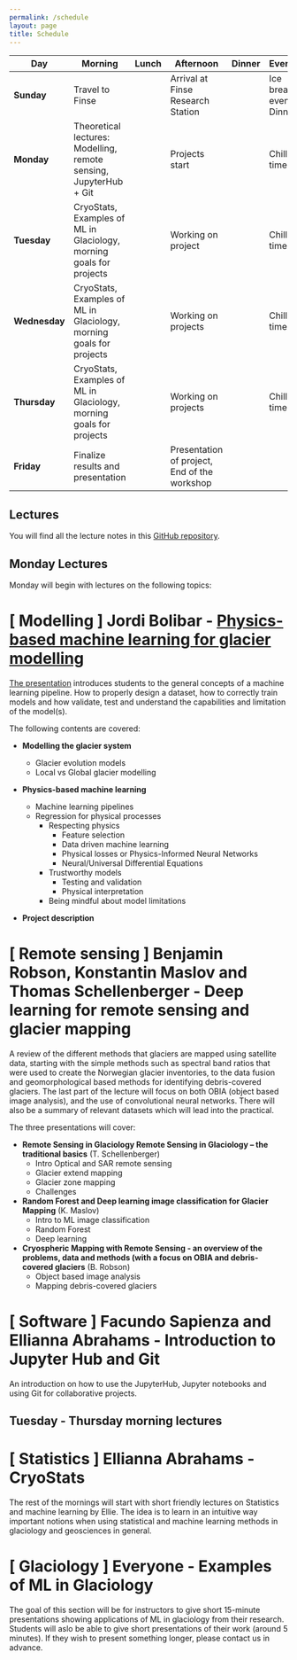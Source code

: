 ```yaml
---
permalink: /schedule
layout: page
title: Schedule
---
```

| Day           | Morning                                               | Lunch | Afternoon                                               | Dinner | Evening                   |
|---------------|-------------------------------------------------------|-------|---------------------------------------------------------|--------|---------------------------|
| **Sunday**    | Travel to Finse                                       |       | Arrival at Finse Research Station                        |        | Ice breaker event, Dinner |
| **Monday**    | Theoretical lectures: Modelling, remote sensing, JupyterHub + Git                                    |       | Projects start                                       |        | Chill time  |
| **Tuesday**   | CryoStats, Examples of ML in Glaciology, morning goals for projects                     |       | Working on project                       |        | Chill time          |
| **Wednesday** | CryoStats, Examples of ML in Glaciology, morning goals for projects |       | Working on projects |        | Chill time          |
| **Thursday**  | CryoStats, Examples of ML in Glaciology, morning goals for projects |       | Working on projects |        | Chill time          |
| **Friday**    | Finalize results and presentation   |       | Presentation of project, End of the workshop                       |        |                           |

## Lectures

You will find all the lecture notes in this [GitHub repository](https://github.com/Machine-Learning-in-Glaciology-Workshop/Instructor-notes). 

## Monday Lectures

Monday will begin with lectures on the following topics:

# [ Modelling ] Jordi Bolibar - [Physics-based machine learning for glacier modelling](https://github.com/Machine-Learning-in-Glaciology-Workshop/ML_for_Glacier_Modelling)

[The presentation](https://github.com/Machine-Learning-in-Glaciology-Workshop/Mass_Balance_ML_modelling/raw/main/Presentation_PhysicsBased_ML_Glaciology.pptx)
introduces students to the general concepts of a machine learning pipeline. How to properly design a dataset, how to correctly
train models and how validate, test and understand the capabilities and limitation of the model(s). 

The following contents are covered:

- **Modelling the glacier system**
  - Glacier evolution models
  - Local vs Global glacier modelling
  
- **Physics-based machine learning**
  - Machine learning pipelines
  - Regression for physical processes
    - Respecting physics
      - Feature selection
      - Data driven machine learning
      - Physical losses or Physics-Informed Neural Networks
      - Neural/Universal Differential Equations
    - Trustworthy models
      - Testing and validation
      - Physical interpretation
    - Being mindful about model limitations
- **Project description**


# [ Remote sensing ] Benjamin Robson, Konstantin Maslov and Thomas Schellenberger - Deep learning for remote sensing and glacier mapping

A review of the different methods that glaciers are mapped using satellite data, starting with the simple methods such as spectral band ratios that were used to create the Norwegian glacier inventories, to the data fusion and geomorphological based methods for identifying debris-covered glaciers. The last part of the lecture will focus on both OBIA (object based image analysis), and the use of convolutional neural networks. There will also be a summary of relevant datasets which will lead into the practical.

The three presentations will cover:
- **Remote Sensing in Glaciology Remote Sensing in Glaciology – the traditional basics** (T. Schellenberger)
  - Intro Optical and SAR remote sensing
  - Glacier extend mapping
  - Glacier zone mapping
  - Challenges
- **Random Forest and Deep learning image classification for Glacier Mapping** (K. Maslov)
  - Intro to ML image classification
  - Random Forest
  - Deep learning
- **Cryospheric Mapping with Remote Sensing - an overview of the problems, data and methods (with a focus on OBIA and debris-covered glaciers** (B. Robson)
  - Object based image analysis
  - Mapping debris-covered glaciers

# [ Software ] Facundo Sapienza and Ellianna Abrahams - Introduction to Jupyter Hub and Git

An introduction on how to use the JupyterHub, Jupyter notebooks and using Git for collaborative projects.

## Tuesday - Thursday morning lectures

# [ Statistics ] Ellianna Abrahams - CryoStats

The rest of the mornings will start with short friendly lectures on Statistics and machine learning by Ellie. The idea is to learn in an intuitive way important notions when using statistical and machine learning methods in glaciology and geosciences in general. 

# [ Glaciology ] Everyone - Examples of ML in Glaciology

The goal of this section will be for instructors to give short 15-minute presentations showing applications of ML in glaciology from their research. Students will aslo be able to give short presentations of their work (around 5 minutes). If they wish to present something longer, please contact us in advance. 
